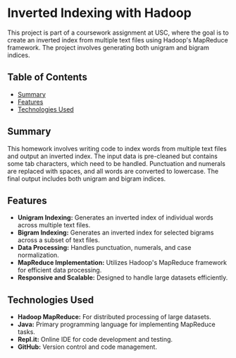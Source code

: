 # Inverted Indexing with Hadoop

This project is part of a coursework assignment at USC, where the goal is to create an inverted index from multiple text files using Hadoop's MapReduce framework. The project involves generating both unigram and bigram indices.

## Table of Contents

- [Summary](#summary)
- [Features](#features)
- [Technologies Used](#technologies-used)

## Summary

This homework involves writing code to index words from multiple text files and output an inverted index. The input data is pre-cleaned but contains some tab characters, which need to be handled. Punctuation and numerals are replaced with spaces, and all words are converted to lowercase. The final output includes both unigram and bigram indices.

## Features

- **Unigram Indexing:** Generates an inverted index of individual words across multiple text files.
- **Bigram Indexing:** Generates an inverted index for selected bigrams across a subset of text files.
- **Data Processing:** Handles punctuation, numerals, and case normalization.
- **MapReduce Implementation:** Utilizes Hadoop's MapReduce framework for efficient data processing.
- **Responsive and Scalable:** Designed to handle large datasets efficiently.

## Technologies Used

- **Hadoop MapReduce:** For distributed processing of large datasets.
- **Java:** Primary programming language for implementing MapReduce tasks.
- **Repl.it:** Online IDE for code development and testing.
- **GitHub:** Version control and code management.


